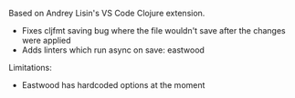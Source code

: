 Based on Andrey Lisin's VS Code Clojure extension.

- Fixes cljfmt saving bug where the file wouldn't save after the changes were applied
- Adds linters which run async on save: eastwood

Limitations:
- Eastwood has hardcoded options at the moment
